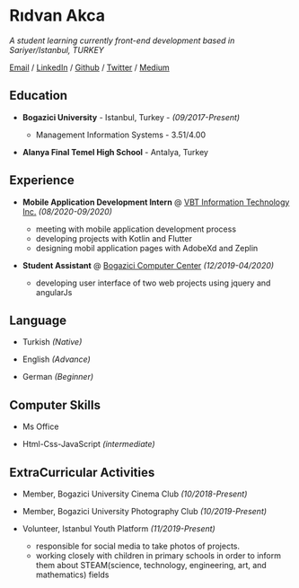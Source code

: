 # Rıdvan Akca

_A student learning currently front-end development based in Sariyer/Istanbul, TURKEY_

[Email](akca.ridvann@gmail.com) / [LinkedIn](https://www.linkedin.com/in/ridvanakca/) / [Github](https://github.com/ridvanakca) / [Twitter](https://twitter.com/ridvannakca) / [Medium](https://medium.com/@ridvanakca)


## Education

* **Bogazici University**   -  Istanbul, Turkey - _(09/2017-Present)_

  * Management Information Systems  -    3.51/4.00

* **Alanya Final Temel High School** - Antalya, Turkey

## Experience

* **Mobile Application Development Intern** @ [VBT Information Technology Inc.](https://www.vbt.com.tr/en) _(08/2020-09/2020)_
  
  * meeting with mobile application development process
  * developing projects with Kotlin and Flutter
  * designing mobil application pages with AdobeXd and Zeplin
  
  
  
* **Student Assistant** @ [Bogazici Computer Center](https://cc.boun.edu.tr/en) _(12/2019-04/2020)_
  
  * developing user interface of two web projects using jquery and angularJs

  
## Language

* Turkish _(Native)_

* English _(Advance)_

* German _(Beginner)_

## Computer Skills

* Ms Office

* Html-Css-JavaScript _(intermediate)_

## ExtraCurricular Activities

* Member, Bogazici University Cinema Club _(10/2018-Present)_

* Member, Bogazici University Photography Club _(10/2019-Present)_

* Volunteer, Istanbul Youth Platform  _(11/2019-Present)_

  * responsible for social media to take photos of projects.
  * working closely with children in primary schools in order to inform them about STEAM(science, technology, engineering, art, and mathematics) fields

